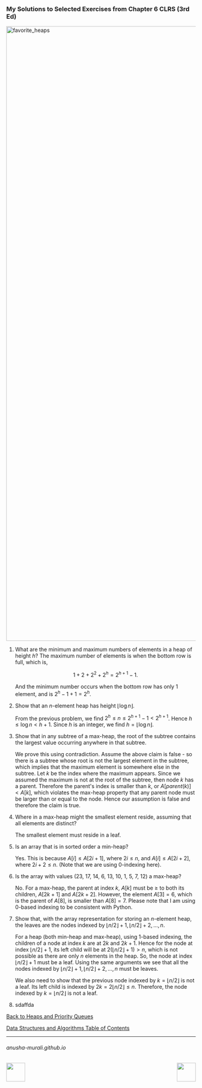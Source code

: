 ### My Solutions to Selected Exercises from Chapter 6 CLRS (3rd Ed)

<img width="1636" alt="favorite_heaps" src="https://github.com/user-attachments/assets/ed134049-eb42-4302-a7a6-71d735ca402c" />


1. What are the minimum and maximum numbers of elements in a heap of height $h$?
   The maximum number of elements is when the bottom row is full, which is,

   $$
1 + 2 + 2^2 + 2^h = 2^{h+1} -1.
   $$

   And the minimum number occurs when the bottom row has only 1 element, and is $2^h - 1 + 1 = 2^h$.

   
2. Show that an $n$-element heap has height $\lfloor \log n \rfloor$.

   From the previous problem, we find $2^h \leq n \leq 2^{h+1} - 1 < 2^{h+1}$. Hence $h \leq \log n < h + 1$. Since $h$ is an integer, we find $h = \lfloor \log n \rfloor$.
3. Show that in any subtree of a max-heap, the root of the subtree contains the largest value occurring anywhere in that subtree.
   
   We prove this using contradiction. Assume the above claim is false - so there is a subtree whose root is not the largest element in the subtree, which implies that the maximum element is somewhere else in the subtree. Let $k$ be the index where the maximum appears. Since we assumed the maximum is not at the root of the subtree, then node $k$ has a parent. Therefore the parent's index is smaller than $k$, or $A[parent(k)] < A[k]$, which violates the max-heap property that any parent node must be larger than or equal to the node. Hence our assumption is false and therefore the claim is true.
5. Where in a max-heap might the smallest element reside, assuming that all elements are distinct?
   
   The smallest element must reside in a leaf.
7. Is an array that is in sorted order a min-heap?
   
   Yes. This is because $A[i] \leq A[2i+1]$, where $2i \leq n$, and $A[i] \leq A[2i+2]$, where $2i+2 \leq n$. (Note that we are using 0-indexing here).

9. Is the array with values (23, 17, 14, 6, 13, 10, 1, 5, 7, 12) a max-heap?
    
    No. For a max-heap, the parent at index $k$, $A[k]$ must be $\geq$ to both its children, $A[2k+1]$ and $A[2k+2]$. However, the element $A[3] = 6,$ which is the parent of $A[8]$, is smaller than $A[8] = 7$. Please note that I am using 0-based indexing to be consistent with Python.
   
11. Show that, with the array representation for storing an $n$-element heap, the leaves are the nodes indexed by $\lfloor n/2 \rfloor +1, \lfloor n/2 \rfloor +2, \ldots, n$.
   
    For a heap (both min-heap and max-heap), using 1-based indexing, the children of a node at index $k$ are at $2k$ and $2k+1$. Hence for the node at index $\lfloor n/2 \rfloor +1$, its left child will be at $2(\lfloor n/2 \rfloor +1) > n$, which is not possible as there are only $n$ elements in the heap. So, the node at index $\lfloor n/2 \rfloor +1$ must be a leaf. Using the same arguments we see that all the nodes indexed by $\lfloor n/2 \rfloor +1, \lfloor n/2 \rfloor +2, \ldots, n$ must be leaves.

    We also need to show that the previous node indexed by $k = \lfloor n/2 \rfloor$ is not a leaf. Its left child is indexed by $2k = 2  \lfloor n/2 \rfloor \leq n$. Therefore, the node indexed by $k = \lfloor n/2 \rfloor$ is not a leaf.
    
    
13. sdaffda


[Back to Heaps and Priority Queues](./heaps.md)

[Data Structures and Algorithms Table of Contents](./cs124.md)

* * *
###### anusha-murali.github.io

<img src="https://github.com/anusha-murali/anusha-murali.github.io/assets/111596338/639243aa-2857-4595-a65a-7852762bb002" width="50" height="50" align="left">

[<img src="https://github.com/user-attachments/assets/989cfb30-4fb8-40f8-a812-8a054869aa32" width="50" height="50" align="right">](../index.md)
